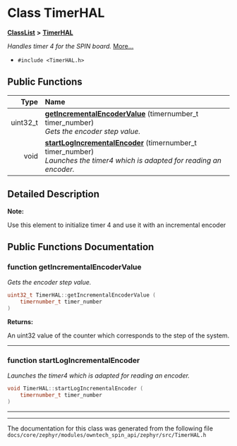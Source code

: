 

# Class TimerHAL



[**ClassList**](annotated.md) **>** [**TimerHAL**](classTimerHAL.md)



_Handles timer 4 for the SPIN board._ [More...](#detailed-description)

* `#include <TimerHAL.h>`





































## Public Functions

| Type | Name |
| ---: | :--- |
|  uint32\_t | [**getIncrementalEncoderValue**](#function-getincrementalencodervalue) (timernumber\_t timer\_number) <br>_Gets the encoder step value._  |
|  void | [**startLogIncrementalEncoder**](#function-startlogincrementalencoder) (timernumber\_t timer\_number) <br>_Launches the timer4 which is adapted for reading an encoder._  |




























## Detailed Description




**Note:**

Use this element to initialize timer 4 and use it with an incremental encoder 





    
## Public Functions Documentation




### function getIncrementalEncoderValue 

_Gets the encoder step value._ 
```C++
uint32_t TimerHAL::getIncrementalEncoderValue (
    timernumber_t timer_number
) 
```





**Returns:**

An uint32 value of the counter which corresponds to the step of the system. 





        

<hr>



### function startLogIncrementalEncoder 

_Launches the timer4 which is adapted for reading an encoder._ 
```C++
void TimerHAL::startLogIncrementalEncoder (
    timernumber_t timer_number
) 
```




<hr>

------------------------------
The documentation for this class was generated from the following file `docs/core/zephyr/modules/owntech_spin_api/zephyr/src/TimerHAL.h`

